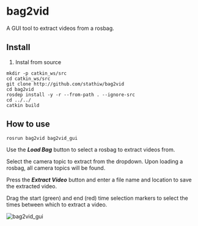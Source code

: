 # bag2vid
A GUI tool to extract videos from a rosbag.



## Install
1. Instal from source

```
mkdir -p catkin_ws/src
cd catkin_ws/src
git clone http://github.com/stathiw/bag2vid
cd bag2vid
rosdep install -y -r --from-path . --ignore-src
cd ../../
catkin build
```

## How to use
```
rosrun bag2vid bag2vid_gui
```
Use the **_Load Bag_** button to select a rosbag to extract videos from.

Select the camera topic to extract from the dropdown.  Upon loading a rosbag, all camera topics will be found.

Press the **_Extract Video_** button and enter a file name and location to save the extracted video.

Drag the start (green) and end (red) time selection markers to select the times between which to extract a video.



![bag2vid_gui](https://github.com/stathiw/bag2vid/assets/23045886/d850ef8c-31a2-49af-a3e7-5a62924afcab)
